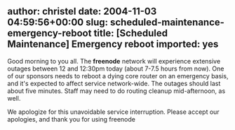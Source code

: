 author: christel
date: 2004-11-03 04:59:56+00:00
slug: scheduled-maintenance-emergency-reboot
title: [Scheduled Maintenance] Emergency reboot
imported: yes
---
Good morning to you all.  The **freenode** network will experience extensive outages between 12 and 12:30pm today (about 7-7.5 hours from now).  One of our sponsors needs to reboot a dying core router on an emergency basis, and it's expected to affect service network-wide.  The outages should last about five minutes.  Staff may need to do routing cleanup mid-afternoon, as well.

We apologize for this unavoidable service interruption.  Please accept our apologies, and thank you for using freenode

